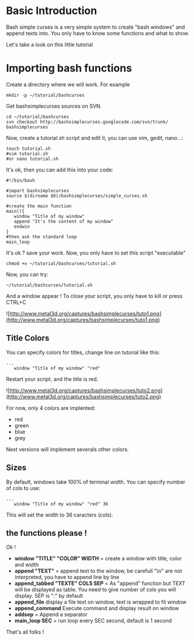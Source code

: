 # Basic Introduction #

Bash simple curses is a very simple system to create "bash windows" and append texts into. You only have to know some functions and what to show.

Let's take a look on this little tutorial

# Importing bash functions #

Create a directory where we will work. For example
```
mkdir -p ~/tutorial/bashcurses
```

Get bashsimplecurses sources on SVN.
```
cd ~/tutorial/bashcurses
svn checkout http://bashsimplecurses.googlecode.com/svn/trunk/ bashsimplecurses
```

Now, create a tutorial.sh script and edit it, you can use vim, gedit, nano...:
```
touch tutorial.sh
#vim tutorial.sh
#or nano tutorial.sh
```

It's ok, then you can add this into your code:
```
#!/bin/bash

#import bashsimplecurses
source $(dirname $0)/bashsimplecurses/simple_curses.sh

#create the main function
main(){
   window "Title of my window"
   append "It's the content of my window"
   endwin
}
#then ask the standard loop
main_loop
```

It's ok ? save your work. Now, you only have to set this script "executable"
```
chmod +x ~/tutorial/bashcurses/tutorial.sh
```

Now, you can try:
```
~/tutorial/bashcurses/tutorial.sh
```

And a window appear ! To close your script, you only have to kill or press CTRL+C

![http://www.metal3d.org/captures/bashsimplecurses/tuto1.png](http://www.metal3d.org/captures/bashsimplecurses/tuto1.png)

## Title Colors ##

You can specify colors for titles, change line on tutorial like this:
```
...
   window "Title of my window" "red"
```

Restart your script, and the title is red.

![http://www.metal3d.org/captures/bashsimplecurses/tuto2.png](http://www.metal3d.org/captures/bashsimplecurses/tuto2.png)

For now, only 4 colors are implented:
  * red
  * green
  * blue
  * grey

Next versions will implement severals other colors.


## Sizes ##

By default, windows take 100% of terminal width. You can specify number of cols to use:
```
...
   window "Title of my window" "red" 36
```

This will set the width to 36 caracters (cols).

## the functions please ! ##

Ok !

  * **window "TITLE" "COLOR" WIDTH** = create a window with title, color and width
  * **append "TEXT"** = append text to the window, be carefull "\n" are not interpreted, you have to append line by line
  * **append\_tabbed "TEXTE" COLS SEP** = As "append" function but TEXT will be displayed as table. You need to give number of cols you will display. SEP is ":" by default
  * **append\_file** display a file text on window, text is wrapped to fit window
  * **append\_command** Execute command and display result on window
  * **addsep** = Append a separator
  * **main\_loop SEC** = run loop every SEC second, default is 1 second

That's all folks !